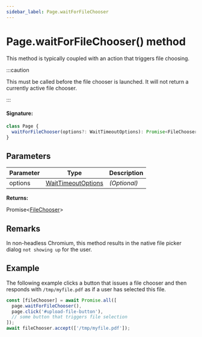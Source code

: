 ```yaml
---
sidebar_label: Page.waitForFileChooser
---
```


# Page.waitForFileChooser() method

This method is typically coupled with an action that triggers file choosing.

:::caution

This must be called before the file chooser is launched. It will not return a currently active file chooser.

:::

#### Signature:

```typescript
class Page {
  waitForFileChooser(options?: WaitTimeoutOptions): Promise<FileChooser>;
}
```

## Parameters

| Parameter | Type                                                    | Description       |
| --------- | ------------------------------------------------------- | ----------------- |
| options   | [WaitTimeoutOptions](./puppeteer.waittimeoutoptions.md) | <i>(Optional)</i> |

**Returns:**

Promise&lt;[FileChooser](./puppeteer.filechooser.md)&gt;

## Remarks

In non-headless Chromium, this method results in the native file picker dialog `not showing up` for the user.

## Example

The following example clicks a button that issues a file chooser and then responds with `/tmp/myfile.pdf` as if a user has selected this file.

```ts
const [fileChooser] = await Promise.all([
  page.waitForFileChooser(),
  page.click('#upload-file-button'),
  // some button that triggers file selection
]);
await fileChooser.accept(['/tmp/myfile.pdf']);
```
